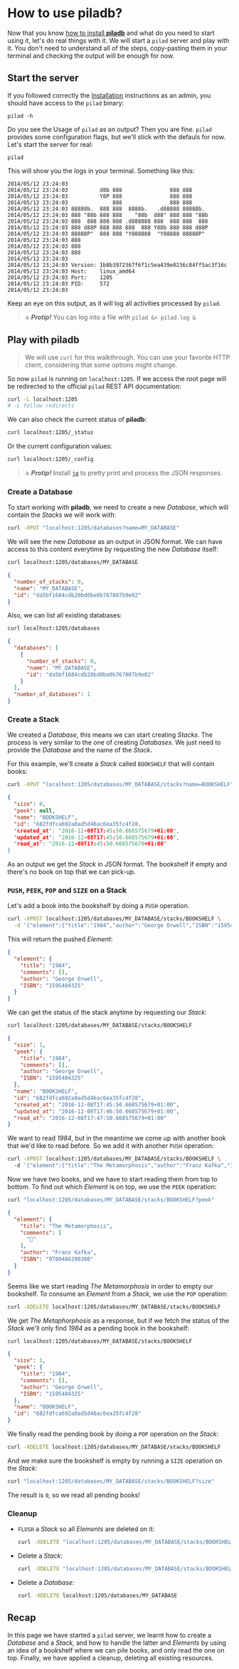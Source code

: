 # How to use piladb?

Now that you know [how to install **piladb**](installation.md) and what do you need to start using it, let's do real things with it. We will start a `pilad` server and play with it. You don't need to understand all of the steps, copy-pasting them in your terminal and checking the output will be enough for now.

## Start the server

If you followed correctly the [Installation](installation.md) instructions as an admin, you should have access to the `pilad` binary:

```
pilad -h
```

Do you see the Usage of `pilad` as an output? Then you are fine. `pilad` provides some configuration flags, but we'll stick with the defauls for now. Let's start the server for real:

```
pilad
```

This will show you the logs in your terminal. Something like this:

```
2014/05/12 23:24:03 
2014/05/12 23:24:03          d8b 888               888 888      
2014/05/12 23:24:03          Y8P 888               888 888      
2014/05/12 23:24:03              888               888 888      
2014/05/12 23:24:03 88888b.  888 888  8888b.   .d88888 88888b.  
2014/05/12 23:24:03 888 "88b 888 888    "88b  d88" 888 888 "88b 
2014/05/12 23:24:03 888  888 888 888 .d888888 888  888 888  888 
2014/05/12 23:24:03 888 d88P 888 888 888  888 Y88b 888 888 d88P 
2014/05/12 23:24:03 88888P"  888 888 "Y888888  "Y88888 88888P"  
2014/05/12 23:24:03 888
2014/05/12 23:24:03 888
2014/05/12 23:24:03 888
2014/05/12 23:24:03 
2014/05/12 23:24:03 Version: 1b8b3972367f6f1c5ea439e0236c84ff5ac3f16c
2014/05/12 23:24:03 Host:    linux_amd64
2014/05/12 23:24:03 Port:    1205
2014/05/12 23:24:03 PID:     572
2014/05/12 23:24:03 
```

Keep an eye on this output, as it will log all activities processed by `pilad`.

> 🔝 **_Protip!_** You can log into a file with `pilad &> pilad.log &`

## Play with piladb

> We will use `curl` for this walkthrough. You can use your favorite HTTP client, considering that some options might change.

So now `pilad` is running on `localhost:1205`. If we access the root page will be redirected to the official `pilad` REST API documentation:

```bash
curl -L localhost:1205
# -L follow redirects
```

We can also check the current status of **piladb**:

```bash
curl localhost:1205/_status
```

Or the current configuration values:

```bash
curl localhost:1205/_config
```

> 🔝 **_Protip!_** Install [`jq`](https://stedolan.github.io/jq/) to pretty print and process the JSON responses.

### Create a Database

To start working with **piladb**, we need to create a new _Database_, which  will contain the _Stacks_ we will work with:

```bash
curl -XPUT "localhost:1205/databases?name=MY_DATABASE"
```

We will see the new _Database_ as an output in JSON format. We can have access to this content everytime by requesting the new _Database_ itself:

```bash
curl localhost:1205/databases/MY_DATABASE
```

```json
{
  "number_of_stacks": 0,
  "name": "MY_DATABASE",
  "id": "da5bf1684cdb20bd0be0b767007b9e82"
}
```

Also, we can list all existing databases:

```bash
curl localhost:1205/databases
```

```json
{
  "databases": [
    {
      "number_of_stacks": 0,
      "name": "MY_DATABASE",
      "id": "da5bf1684cdb20bd0be0b767007b9e82"
    }
  ],
  "number_of_databases": 1
}
```

### Create a Stack

We created a _Database_, this means we can start creating _Stacks_. The process is very similar to the one of creating _Databases_. We just need to provide the _Database_ and the name of the _Stack_.

For this example, we'll create a _Stack_ called `BOOKSHELF` that will contain books:

```bash
curl -XPUT "localhost:1205/databases/MY_DATABASE/stacks?name=BOOKSHELF"
```

```json
{
  "size": 0,
  "peek": null,
  "name": "BOOKSHELF",
  "id": "682fdfca692a0ad5d46ac6ea35fc4f28,
  "created_at": "2016-12-08T17:45:50.668575679+01:00",
  "updated_at": "2016-12-08T17:45:50.668575679+01:00",
  "read_at": "2016-12-08T17:45:50.668575679+01:00"
}
```

As an output we get the _Stack_ in JSON format. The bookshelf if empty and there's no book on top that we can pick-up.

### `PUSH`, `PEEK`, `POP` and `SIZE` on a Stack

Let's add a book into the bookshelf by doing a `PUSH` operation.

```bash
curl -XPOST localhost:1205/databases/MY_DATABASE/stacks/BOOKSHELF \
  -d '{"element":{"title":"1984","author":"George Orwell","ISBN":"1595404325","comments":[]}}'
```

This will return the pushed _Element_:

```json
{
  "element": {
    "title": "1984",
    "comments": [],
    "author": "George Orwell",
    "ISBN": "1595404325"
  }
}
```

We can get the status of the stack anytime by requesting our _Stack_:

```bash
curl localhost:1205/databases/MY_DATABASE/stacks/BOOKSHELF
```

```json
{
  "size": 1,
  "peek": {
    "title": "1984",
    "comments": [],
    "author": "George Orwell",
    "ISBN": "1595404325"
  },
  "name": "BOOKSHELF",
  "id": "682fdfca692a0ad5d46ac6ea35fc4f28",
  "created_at": "2016-12-08T17:45:50.668575679+01:00",
  "updated_at": "2016-12-08T17:46:50.668575679+01:00",
  "read_at": "2016-12-08T17:47:50.668575679+01:00"
}
```

We want to read _1984_, but in the meantime we come up with another book that we'd like to read before. So we add it with another `PUSH` operation:

```bash
curl -XPOST localhost:1205/databases/MY_DATABASE/stacks/BOOKSHELF \     
  -d '{"element":{"title":"The Metamorphosis","author":"Franz Kafka","ISBN":"9780486290300","comments":["🐞"]}}'
```

Now we have two books, and we have to start reading them from top to bottom. To find out which _Element_ is on top, we use the `PEEK` operation:

```bash
curl "localhost:1205/databases/MY_DATABASE/stacks/BOOKSHELF?peek"
```

```json
{
  "element": {
    "title": "The Metamorphosis",
    "comments": [
      "🐞"
    ],
    "author": "Franz Kafka",
    "ISBN": "9780486290300"
  }
}
```

Seems like we start reading _The Metamorphosis_ in order to empty our bookshelf. To consume an _Element_ from a _Stack_, we use the `POP` operation:

```bash
curl -XDELETE localhost:1205/databases/MY_DATABASE/stacks/BOOKSHELF
```

We get _The Metaphorphosis_ as a response, but if we fetch the status of the _Stack_ we'll only find _1984_ as a pending book in the bookshelf:

```bash
curl localhost:1205/databases/MY_DATABASE/stacks/BOOKSHELF
```

```json
{
  "size": 1,
  "peek": {
    "title": "1984",
    "comments": [],
    "author": "George Orwell",
    "ISBN": "1595404325"
  },
  "name": "BOOKSHELF",
  "id": "682fdfca692a0ad5d46ac6ea35fc4f28"
}
``` 

We finally read the pending book by doing a `POP` operation on the _Stack_:

```bash
curl -XDELETE localhost:1205/databases/MY_DATABASE/stacks/BOOKSHELF
```

And we make sure the bookshelf is empty by running a `SIZE` operation on the _Stack_:

```bash
curl "localhost:1205/databases/MY_DATABASE/stacks/BOOKSHELF?size"
```

The result is `0`, so we read all pending books!

### Cleanup

* `FLUSH` a _Stack_ so all _Elements_ are deleted on it:

  ```bash
  curl -XDELETE "localhost:1205/databases/MY_DATABASE/stacks/BOOKSHELF?flush"
  ```
* Delete a _Stack_:

  ```bash
  curl -XDELETE "localhost:1205/databases/MY_DATABASE/stacks/BOOKSHELF?full"
  ```
* Delete a _Database_:

  ```bash
  curl -XDELETE localhost:1205/databases/MY_DATABASE
  ```

## Recap

In this page we have started a `pilad` server, we learnt how to create a _Database_ and a _Stack_, and how to handle the latter and _Elements_ by using an idea of a bookshelf where we can pile books, and only read the one on top. Finally, we have applied a cleanup, deleting all existing resources.

